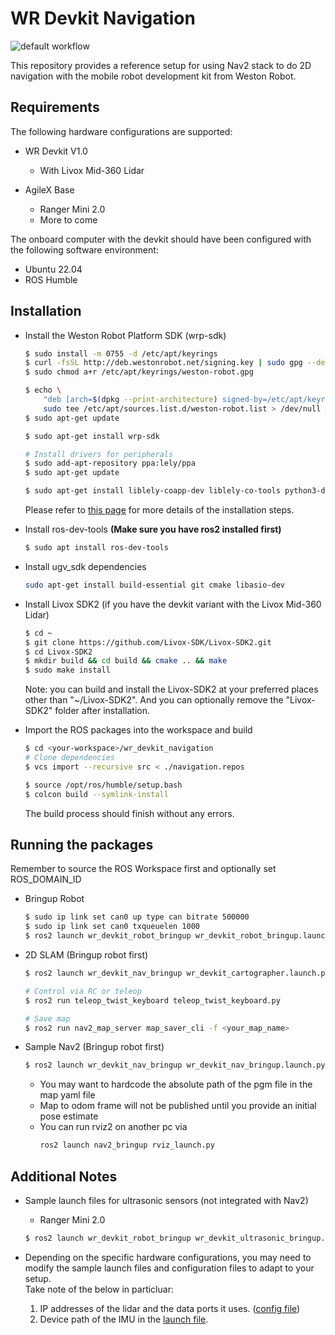 # WR Devkit Navigation

![default workflow](https://github.com/westonrobot/wr_devkit_navigation/actions/workflows/default.yml/badge.svg?branch=main)

This repository provides a reference setup for using Nav2 stack to do 2D navigation with the mobile robot development kit from Weston Robot.

## Requirements

The following hardware configurations are supported: 

* WR Devkit V1.0
  * With Livox Mid-360 Lidar

* AgileX Base
  * Ranger Mini 2.0
  * More to come

The onboard computer with the devkit should have been configured with the following software environment:

* Ubuntu 22.04 
* ROS Humble

## Installation

* Install the Weston Robot Platform SDK (wrp-sdk)

    ```bash
    $ sudo install -m 0755 -d /etc/apt/keyrings
    $ curl -fsSL http://deb.westonrobot.net/signing.key | sudo gpg --dearmor -o /etc/apt/keyrings/weston-robot.gpg
    $ sudo chmod a+r /etc/apt/keyrings/weston-robot.gpg

    $ echo \
        "deb [arch=$(dpkg --print-architecture) signed-by=/etc/apt/keyrings/weston-robot.gpg] http://deb.westonrobot.net/$(lsb_release -cs) $(lsb_release -cs) main" | \
        sudo tee /etc/apt/sources.list.d/weston-robot.list > /dev/null
    $ sudo apt-get update

    $ sudo apt-get install wrp-sdk

    # Install drivers for peripherals
    $ sudo add-apt-repository ppa:lely/ppa
    $ sudo apt-get update

    $ sudo apt-get install liblely-coapp-dev liblely-co-tools python3-dcf-tools pkg-config
    ```

    Please refer to [this page](https://docs.westonrobot.net/software/installation_guide.html) for more details of the installation steps.

* Install ros-dev-tools **(Make sure you have ros2 installed first)**
    ```bash
    $ sudo apt install ros-dev-tools
    ```

* Install ugv_sdk dependencies
    ```bash
    sudo apt-get install build-essential git cmake libasio-dev
    ```

* Install Livox SDK2 (if you have the devkit variant with the Livox Mid-360 Lidar)

    ```bash
    $ cd ~
    $ git clone https://github.com/Livox-SDK/Livox-SDK2.git
    $ cd Livox-SDK2
    $ mkdir build && cd build && cmake .. && make
    $ sudo make install
    ```

    Note: you can build and install the Livox-SDK2 at your preferred places other than "~/Livox-SDK2". And you can optionally remove the "Livox-SDK2" folder after installation.

* Import the ROS packages into the workspace and build

    ```bash
    $ cd <your-workspace>/wr_devkit_navigation
    # Clone dependencies
    $ vcs import --recursive src < ./navigation.repos

    $ source /opt/ros/humble/setup.bash
    $ colcon build --symlink-install
    ```

    The build process should finish without any errors.

## Running the packages
Remember to source the ROS Workspace first and optionally set ROS_DOMAIN_ID

* Bringup Robot
    ```bash
    $ sudo ip link set can0 up type can bitrate 500000
    $ sudo ip link set can0 txqueuelen 1000
    $ ros2 launch wr_devkit_robot_bringup wr_devkit_robot_bringup.launch.py
    ```

* 2D SLAM (Bringup robot first)
    ```bash
    $ ros2 launch wr_devkit_nav_bringup wr_devkit_cartographer.launch.py 

    # Control via RC or teleop
    $ ros2 run teleop_twist_keyboard teleop_twist_keyboard.py

    # Save map
    $ ros2 run nav2_map_server map_saver_cli -f <your_map_name>
    ```

* Sample Nav2 (Bringup robot first)
    ```bash
    $ ros2 launch wr_devkit_nav_bringup wr_devkit_nav_bringup.launch.py map:=<your_map_yaml>
    ```

    * You may want to hardcode the absolute path of the pgm file in the map yaml file
    * Map to odom frame will not be published until you provide an initial pose estimate 
    * You can run rviz2 on another pc via
      ```bash
      ros2 launch nav2_bringup rviz_launch.py
      ```

## Additional Notes

* Sample launch files for ultrasonic sensors (not integrated with Nav2)
  
    * Ranger Mini 2.0

    ```bash
    $ ros2 launch wr_devkit_robot_bringup wr_devkit_ultrasonic_bringup.launch.py
    ```

* Depending on the specific hardware configurations, you may need to modify the sample launch files and configuration files to adapt to your setup.  
   Take note of the below in particluar:
   1. IP addresses of the lidar and the data ports it uses. ([config file](./src/wr_devkit_robot_bringup/config/MID360_config.json))
   2. Device path of the IMU in the [launch file](./src/wr_devkit_robot_bringup/launch/wr_devkit_sensor_bringup.launch.py).